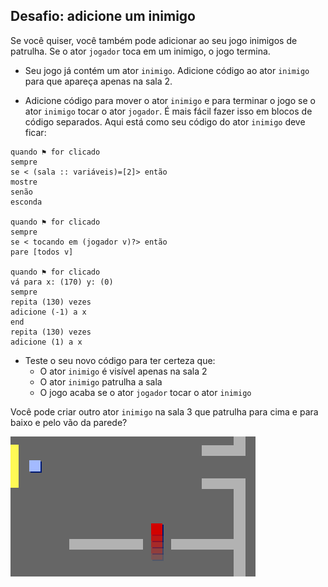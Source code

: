 ## Desafio: adicione um inimigo

Se você quiser, você também pode adicionar ao seu jogo inimigos de patrulha. Se o ator `jogador` toca em um inimigo, o jogo termina.

+ Seu jogo já contém um ator `inimigo`. Adicione código ao ator `inimigo` para que apareça apenas na sala 2.

+ Adicione código para mover o ator `inimigo` e para terminar o jogo se o ator `inimigo` tocar o ator `jogador`. É mais fácil fazer isso em blocos de código separados. Aqui está como seu código do ator `inimigo` deve ficar:

```blocks3
quando ⚑ for clicado
sempre 
se < (sala :: variáveis)=[2]> então 
mostre
senão 
esconda

quando ⚑ for clicado
sempre 
se < tocando em (jogador v)?> então 
pare [todos v]

quando ⚑ for clicado
vá para x: (170) y: (0)
sempre 
repita (130) vezes 
adicione (-1) a x
end
repita (130) vezes 
adicione (1) a x
```

+ Teste o seu novo código para ter certeza que: 
    + O ator `inimigo` é visível apenas na sala 2
    + O ator `inimigo` patrulha a sala
    + O jogo acaba se o ator `jogador` tocar o ator `inimigo`

Você pode criar outro ator `inimigo` na sala 3 que patrulha para cima e para baixo e pelo vão da parede?

![captura de tela](images/world-enemy2.png)